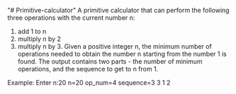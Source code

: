 "# Primitive-calculator" 
A primitive calculator that can perform the following three operations with the current number n: 
1) add 1 to n 
2) multiply n by 2 
3) multiply n by 3. 
Given a positive integer n, the minimum number of operations needed to obtain the number n starting from the number 1 is found. The output contains two parts - the number of minimum operations, and the sequence to get to n from 1.

Example:
Enter n:20
n=20
op_num=4
sequence=3 3 1 2
